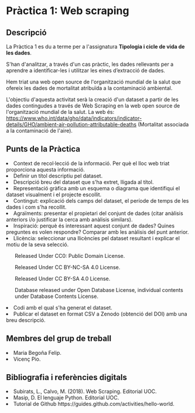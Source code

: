 # Pràctica 1: Web scraping

## Descripció

La Pràctica 1 es du a terme per a l'assignatura <b>Tipologia i cicle de vida de les dades</b>. 

S'han d'analitzar, a través d'un cas pràctic, les dades rellevants per a aprendre a identificar-les i 
utilitzar les eines d’extracció de dades.

Hem triat una web open source de l'organització mundial de la salut que ofereix les dades de mortalitat 
atribuïda a la contaminació ambiental.

L'objectiu d'aquesta activitat serà la creació d'un dataset a partir de les dades contingudes a través de Web Scraping 
en la web open source de l'organització mundial de la salut. La web és:
https://www.who.int/data/gho/data/indicators/indicator-details/GHO/ambient-air-pollution-attributable-deaths (Mortalitat 
associada a la contaminació de l'aire).

## Punts de la Pràctica

<li> Context de recol·lecció de la informació. Per què el lloc web triat proporciona aquesta informació. </li>
<li> Definir un títol descriptiu pel dataset. </li>
<li> Descripció breu del dataset que s'ha extret, lligada al títol. </li>
<li> Representació gràfica amb un esquema o diagrama que identifiqui el dataset visualment i el projecte escollit. </li>
<li> Contingut: explicació dels camps del dataset, el període de temps de les dades i com s'ha recollit. </li>
<li> Agraïments: presentar el propietari del conjunt de dades (citar anàlisis anteriors i/o justificar la cerca amb anàlisis similars). </li>
<li> Inspiració: perquè és interessant aquest conjunt de dades? Quines preguntes es volen respondre? Comparar amb les anàlisis del punt anterior. </li>
<li> Llicència: seleccionar una llicències pel dataset resultant i explicar el motiu de la seva selecció. </li>
    <ol> Released Under CC0: Public Domain License. </ol>
    <ol> Released Under CC BY-NC-SA 4.0 License. </ol>
    <ol> Released Under CC BY-SA 4.0 License. </ol>
    <ol> Database released under Open Database License, individual contents under Database Contents License. </ol>
<li> Codi amb el qual s'ha generat el dataset. </li>
<li> Publicar el dataset en format CSV a Zenodo (obtenció del DOI) amb una breu descripció. </li>

## Membres del grup de treball

<li>Maria Begoña Felip. </li>
<li>Vicenç Pio. </li>

## Bibliografia i referències digitals

<li> Subirats, L., Calvo, M. (2018). Web Scraping. Editorial UOC. </li>
<li> Masip, D. El lenguaje Python. Editorial UOC. </li>
<li> Tutorial de Github https://guides.github.com/activities/hello-world. </li>
